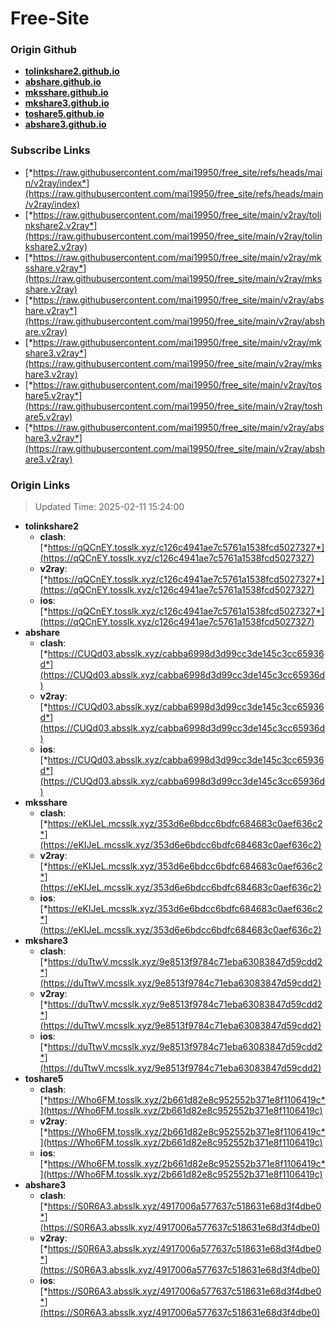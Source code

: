 # Free-Site

### Origin Github

- [**tolinkshare2.github.io**](https://github.com/tolinkshare2/tolinkshare2.github.io)
- [**abshare.github.io**](https://github.com/abshare/abshare.github.io)
- [**mksshare.github.io**](https://github.com/mksshare/mksshare.github.io)
- [**mkshare3.github.io**](https://github.com/mkshare3/mkshare3.github.io)
- [**toshare5.github.io**](https://github.com/toshare5/toshare5.github.io)
- [**abshare3.github.io**](https://github.com/abshare3/abshare3.github.io)

### Subscribe Links

- [*https://raw.githubusercontent.com/mai19950/free_site/refs/heads/main/v2ray/index*](https://raw.githubusercontent.com/mai19950/free_site/refs/heads/main/v2ray/index)
- [*https://raw.githubusercontent.com/mai19950/free_site/main/v2ray/tolinkshare2.v2ray*](https://raw.githubusercontent.com/mai19950/free_site/main/v2ray/tolinkshare2.v2ray)
- [*https://raw.githubusercontent.com/mai19950/free_site/main/v2ray/mksshare.v2ray*](https://raw.githubusercontent.com/mai19950/free_site/main/v2ray/mksshare.v2ray)
- [*https://raw.githubusercontent.com/mai19950/free_site/main/v2ray/abshare.v2ray*](https://raw.githubusercontent.com/mai19950/free_site/main/v2ray/abshare.v2ray)
- [*https://raw.githubusercontent.com/mai19950/free_site/main/v2ray/mkshare3.v2ray*](https://raw.githubusercontent.com/mai19950/free_site/main/v2ray/mkshare3.v2ray)
- [*https://raw.githubusercontent.com/mai19950/free_site/main/v2ray/toshare5.v2ray*](https://raw.githubusercontent.com/mai19950/free_site/main/v2ray/toshare5.v2ray)
- [*https://raw.githubusercontent.com/mai19950/free_site/main/v2ray/abshare3.v2ray*](https://raw.githubusercontent.com/mai19950/free_site/main/v2ray/abshare3.v2ray)

### Origin Links

> Updated Time: 2025-02-11 15:24:00

- **tolinkshare2**
  - **clash**: [*https://qQCnEY.tosslk.xyz/c126c4941ae7c5761a1538fcd5027327*](https://qQCnEY.tosslk.xyz/c126c4941ae7c5761a1538fcd5027327)
  - **v2ray**: [*https://qQCnEY.tosslk.xyz/c126c4941ae7c5761a1538fcd5027327*](https://qQCnEY.tosslk.xyz/c126c4941ae7c5761a1538fcd5027327)
  - **ios**: [*https://qQCnEY.tosslk.xyz/c126c4941ae7c5761a1538fcd5027327*](https://qQCnEY.tosslk.xyz/c126c4941ae7c5761a1538fcd5027327)
- **abshare**
  - **clash**: [*https://CUQd03.absslk.xyz/cabba6998d3d99cc3de145c3cc65936d*](https://CUQd03.absslk.xyz/cabba6998d3d99cc3de145c3cc65936d)
  - **v2ray**: [*https://CUQd03.absslk.xyz/cabba6998d3d99cc3de145c3cc65936d*](https://CUQd03.absslk.xyz/cabba6998d3d99cc3de145c3cc65936d)
  - **ios**: [*https://CUQd03.absslk.xyz/cabba6998d3d99cc3de145c3cc65936d*](https://CUQd03.absslk.xyz/cabba6998d3d99cc3de145c3cc65936d)
- **mksshare**
  - **clash**: [*https://eKIJeL.mcsslk.xyz/353d6e6bdcc6bdfc684683c0aef636c2*](https://eKIJeL.mcsslk.xyz/353d6e6bdcc6bdfc684683c0aef636c2)
  - **v2ray**: [*https://eKIJeL.mcsslk.xyz/353d6e6bdcc6bdfc684683c0aef636c2*](https://eKIJeL.mcsslk.xyz/353d6e6bdcc6bdfc684683c0aef636c2)
  - **ios**: [*https://eKIJeL.mcsslk.xyz/353d6e6bdcc6bdfc684683c0aef636c2*](https://eKIJeL.mcsslk.xyz/353d6e6bdcc6bdfc684683c0aef636c2)
- **mkshare3**
  - **clash**: [*https://duTtwV.mcsslk.xyz/9e8513f9784c71eba63083847d59cdd2*](https://duTtwV.mcsslk.xyz/9e8513f9784c71eba63083847d59cdd2)
  - **v2ray**: [*https://duTtwV.mcsslk.xyz/9e8513f9784c71eba63083847d59cdd2*](https://duTtwV.mcsslk.xyz/9e8513f9784c71eba63083847d59cdd2)
  - **ios**: [*https://duTtwV.mcsslk.xyz/9e8513f9784c71eba63083847d59cdd2*](https://duTtwV.mcsslk.xyz/9e8513f9784c71eba63083847d59cdd2)
- **toshare5**
  - **clash**: [*https://Who6FM.tosslk.xyz/2b661d82e8c952552b371e8f1106419c*](https://Who6FM.tosslk.xyz/2b661d82e8c952552b371e8f1106419c)
  - **v2ray**: [*https://Who6FM.tosslk.xyz/2b661d82e8c952552b371e8f1106419c*](https://Who6FM.tosslk.xyz/2b661d82e8c952552b371e8f1106419c)
  - **ios**: [*https://Who6FM.tosslk.xyz/2b661d82e8c952552b371e8f1106419c*](https://Who6FM.tosslk.xyz/2b661d82e8c952552b371e8f1106419c)
- **abshare3**
  - **clash**: [*https://S0R6A3.absslk.xyz/4917006a577637c518631e68d3f4dbe0*](https://S0R6A3.absslk.xyz/4917006a577637c518631e68d3f4dbe0)
  - **v2ray**: [*https://S0R6A3.absslk.xyz/4917006a577637c518631e68d3f4dbe0*](https://S0R6A3.absslk.xyz/4917006a577637c518631e68d3f4dbe0)
  - **ios**: [*https://S0R6A3.absslk.xyz/4917006a577637c518631e68d3f4dbe0*](https://S0R6A3.absslk.xyz/4917006a577637c518631e68d3f4dbe0)
